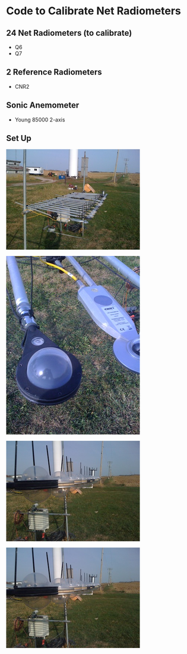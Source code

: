 Code to Calibrate Net Radiometers
=========================

24 Net Radiometers (to calibrate)
------------------
* Q6
* Q7

2 Reference Radiometers
------------------
* CNR2 

Sonic Anemometer
------------------
* Young 85000 2-axis

Set Up
------
![Source](http://github.com/bullfight/RNcal/raw/master/images/rn.JPG "Calibration Setup")

![Source](http://github.com/bullfight/RNcal/raw/master/images/rn1.JPG "Q7 and CNR2 Net Radiometer")

![Source](http://github.com/bullfight/RNcal/raw/master/images/rn2.JPG "net radiometers in plane")

![Source](http://github.com/bullfight/RNcal/raw/master/images/rn2.JPG "inclusion of 2-axis sonic anemometer")